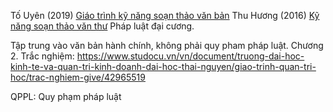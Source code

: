 Tố Uyên (2019) [Giáo trình kỹ năng soạn thảo văn bản](https://www.studocu.vn/vn/document/hoc-vien-ngoai-giao-viet-nam/van-hoa-viet-nam/giao-trinh-ki-nang-soan-thao-van-ban/63928099)
Thu Hương (2016) [Kỹ năng soạn thảo văn thư](https://www.studocu.vn/vn/document/dai-hoc-mo-dia-chat/trac-dia-co-so-1-btl/giao-trinh-soan-thao-van-ban-hanh-chinh-chinh-thuc/30461500)
Pháp luật đại cương.

Tập trung vào văn bản hành chính, không phải quy pham pháp luật. Chương 2. 
Trắc nghiệm:
https://www.studocu.vn/vn/document/truong-dai-hoc-kinh-te-va-quan-tri-kinh-doanh-dai-hoc-thai-nguyen/giao-trinh-quan-tri-hoc/trac-nghiem-give/42965519

QPPL: Quy phạm pháp luật

